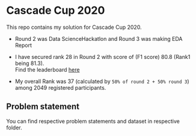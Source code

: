 # Cascade Cup 2020 
This repo contains my solution for Cascade Cup 2020.

- Round 2 was Data ScienceHackatlon and Round 3 was making EDA Report

- I have secured rank 28 in Round 2 with score of (F1 score) 80.8 (Rank1 being 81.3).  
Find the leaderboard [here](https://dphi.tech/practice/challenge/46#leaderboard)

- My overall Rank was 37 (calculated by `50% of round 2 + 50% round 3`) among 2049 registered participants. 

## Problem statement
You can find respective problem statements and dataset in respective folder. 

